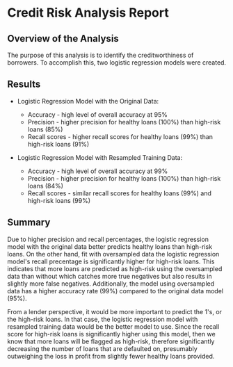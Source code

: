 # Credit Risk Analysis Report

## Overview of the Analysis

The purpose of this analysis is to identify the creditworthiness of borrowers. To accomplish this, two logistic regression models were created.


## Results

* Logistic Regression Model with the Original Data:
  * Accuracy - high level of overall accuracy at 95%
  * Precision - higher precision for healthy loans (100%) than high-risk loans (85%) 
  * Recall scores - higher recall scores for healthy loans (99%) than high-risk loans (91%) 


* Logistic Regression Model with Resampled Training Data:
  * Accuracy - high level of overall accuracy at 99%
  * Precision - higher precision for healthy loans (100%) than high-risk loans (84%) 
  * Recall scores - similar recall scores for healthy loans (99%) and high-risk loans (99%) 

## Summary

Due to higher precision and recall percentages, the logistic regression model with the original data better predicts healthy loans than high-risk loans. On the other hand, fit with oversampled data the logistic regression model's recall precentage is significantly higher for high-risk loans. This indicates that more loans are predicted as high-risk using the oversampled data than without which catches more true negatives but also results in slightly more false negatives. Additionally, the model using oversampled data has a higher accuracy rate (99%) compared to the original data model (95%).

From a lender perspective, it would be more important to predict the 1's, or the high-risk loans. In that case, the logistic regression model with resampled training data would be the better model to use. Since the recall score for high-risk loans is significantly higher using this model, then we know that more loans will be flagged as high-risk, therefore significantly decreasing the number of loans that are defaulted on, presumably outweighing the loss in profit from slightly fewer healthy loans provided.

